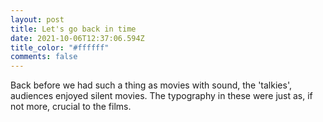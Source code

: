 ```yaml
---
layout: post
title: Let's go back in time
date: 2021-10-06T12:37:06.594Z
title_color: "#ffffff"
comments: false
---
```

Back before we had such a thing as movies with sound, the 'talkies', audiences enjoyed silent movies. The typography in these were just as, if not more, crucial to the films.
